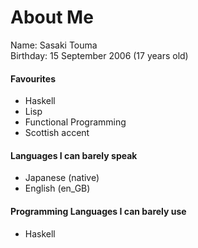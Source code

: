 # About Me
Name: Sasaki Touma<br>
Birthday: 15 September 2006 (17 years old)<br>

#### Favourites
- Haskell
- Lisp
- Functional Programming
- Scottish accent

#### Languages I can barely speak
- Japanese (native)
- English (en_GB)

#### Programming Languages I can barely use
- Haskell
